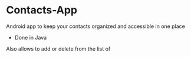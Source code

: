 # Contacts-App

Android app to keep your contacts organized and accessible in one place

- Done in Java

Also allows to add or delete from the list of 
